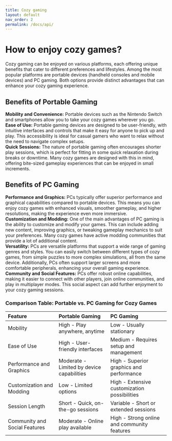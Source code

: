 ```yaml
---
title: Cozy gaming
layout: default
nav_order: 2
permalink: /docs/api/
---
```


# How to enjoy cozy games?

Cozy gaming can be enjoyed on various platforms, each offering unique benefits that cater to different preferences and lifestyles. Among the most popular platforms are portable devices (handheld consoles and mobile devices) and PC gaming. Both options provide distinct advantages that can enhance your cozy gaming experience.

## Benefits of Portable Gaming

**Mobility and Convenience:** Portable devices such as the Nintendo Switch and smartphones allow you to take your cozy games wherever you go.  
**Ease of Use:** Portable gaming devices are designed to be user-friendly, with intuitive interfaces and controls that make it easy for anyone to pick up and play. This accessibility is ideal for casual gamers who want to relax without the need to navigate complex setups.  
**Quick Sessions:** The nature of portable gaming often encourages shorter play sessions, which is perfect for fitting in some quick relaxation during breaks or downtime. Many cozy games are designed with this in mind, offering bite-sized gameplay experiences that can be enjoyed in small increments.  

## Benefits of PC Gaming

**Performance and Graphics:** PCs typically offer superior performance and graphical capabilities compared to portable devices. This means you can enjoy cozy games with enhanced visuals, smoother gameplay, and higher resolutions, making the experience even more immersive.  
**Customization and Modding:** One of the main advantages of PC gaming is the ability to customize and modify your games. This can include adding new content, improving graphics, or tweaking gameplay mechanics to suit your preferences. Many cozy games have active modding communities that provide a lot of additional content.  
**Versatility:** PCs are versatile platforms that support a wide range of gaming genres and styles. You can easily switch between different types of cozy games, from simple puzzles to more complex simulations, all from the same device. Additionally, PCs often support larger screens and more comfortable peripherals, enhancing your overall gaming experience.  
**Community and Social Features:** PCs offer robust online capabilities, making it easier to connect with other players, join online communities, and play in multiplayer modes. This social aspect can add further enjoyment to your cozy gaming sessions.

### Comparison Table: Portable vs. PC Gaming for Cozy Games

| Feature | Portable Gaming | PC Gaming |
| :---- | :---- | :---- |
| Mobility | High \- Play anywhere, anytime | Low \- Usually stationary |
| Ease of Use | High \- User-friendly interfaces | Medium \- Requires setup and management |
| Performance and Graphics | Moderate \- Limited by device capabilities | High \- Superior graphics and performance |
| Customization and Modding | Low \- Limited options | High \- Extensive customization possibilities |
| Session Length | Short \- Quick, on-the-go sessions | Variable \- Short or extended sessions |
| Community and Social Features | Moderate \- Online play available | High \- Strong online and community features |

